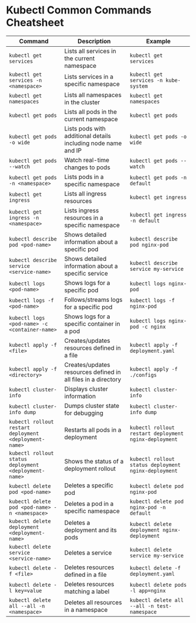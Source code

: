 # Kubectl Common Commands Cheatsheet

| Command | Description | Example |
|---------|-------------|---------|
| `kubectl get services` | Lists all services in the current namespace | `kubectl get services` |
| `kubectl get services -n <namespace>` | Lists services in a specific namespace | `kubectl get services -n kube-system` |
| `kubectl get namespaces` | Lists all namespaces in the cluster | `kubectl get namespaces` |
| `kubectl get pods` | Lists all pods in the current namespace | `kubectl get pods` |
| `kubectl get pods -o wide` | Lists pods with additional details including node name and IP | `kubectl get pods -o wide` |
| `kubectl get pods --watch` | Watch real-time changes to pods | `kubectl get pods --watch` |
| `kubectl get pods -n <namespace>` | Lists pods in a specific namespace | `kubectl get pods -n default` |
| `kubectl get ingress` | Lists all ingress resources | `kubectl get ingress` |
| `kubectl get ingress -n <namespace>` | Lists ingress resources in a specific namespace | `kubectl get ingress -n default` |
| `kubectl describe pod <pod-name>` | Shows detailed information about a specific pod | `kubectl describe pod nginx-pod` |
| `kubectl describe service <service-name>` | Shows detailed information about a specific service | `kubectl describe service my-service` |
| `kubectl logs <pod-name>` | Shows logs for a specific pod | `kubectl logs nginx-pod` |
| `kubectl logs -f <pod-name>` | Follows/streams logs for a specific pod | `kubectl logs -f nginx-pod` |
| `kubectl logs <pod-name> -c <container-name>` | Shows logs for a specific container in a pod | `kubectl logs nginx-pod -c nginx` |
| `kubectl apply -f <file>` | Creates/updates resources defined in a file | `kubectl apply -f deployment.yaml` |
| `kubectl apply -f <directory>` | Creates/updates resources defined in all files in a directory | `kubectl apply -f ./configs` |
| `kubectl cluster-info` | Displays cluster information | `kubectl cluster-info` |
| `kubectl cluster-info dump` | Dumps cluster state for debugging | `kubectl cluster-info dump` |
| `kubectl rollout restart deployment <deployment-name>` | Restarts all pods in a deployment | `kubectl rollout restart deployment nginx-deployment` |
| `kubectl rollout status deployment <deployment-name>` | Shows the status of a deployment rollout | `kubectl rollout status deployment nginx-deployment` |
| `kubectl delete pod <pod-name>` | Deletes a specific pod | `kubectl delete pod nginx-pod` |
| `kubectl delete pod <pod-name> -n <namespace>` | Deletes a pod in a specific namespace | `kubectl delete pod nginx-pod -n default` |
| `kubectl delete deployment <deployment-name>` | Deletes a deployment and its pods | `kubectl delete deployment nginx-deployment` |
| `kubectl delete service <service-name>` | Deletes a service | `kubectl delete service my-service` |
| `kubectl delete -f <file>` | Deletes resources defined in a file | `kubectl delete -f deployment.yaml` |
| `kubectl delete -l key=value` | Deletes resources matching a label | `kubectl delete pods -l app=nginx` |
| `kubectl delete all --all -n <namespace>` | Deletes all resources in a namespace | `kubectl delete all --all -n test-namespace` |
